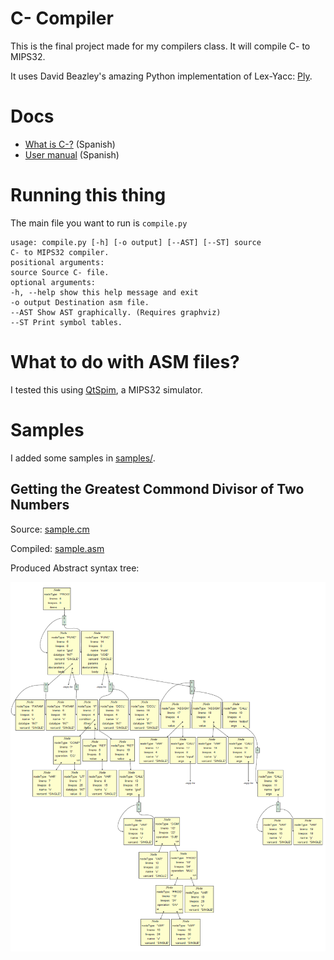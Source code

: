 # C- Compiler

This is the final project made for my compilers class. It will compile C- to MIPS32.

It uses David Beazley's amazing Python implementation of Lex-Yacc: [Ply](https://www.dabeaz.com/ply/).

# Docs

- [What is C-?](docs/Lenguaje_C-.pdf) (Spanish)
- [User manual](docs/DocProyecto4.pdf) (Spanish)

# Running this thing
The main file you want to run is `compile.py`
```
usage: compile.py [-h] [-o output] [--AST] [--ST] source
C- to MIPS32 compiler.
positional arguments:
source Source C- file.
optional arguments:
-h, --help show this help message and exit
-o output Destination asm file.
--AST Show AST graphically. (Requires graphviz)
--ST Print symbol tables.
```

# What to do with ASM files?

I tested this using [QtSpim](http://spimsimulator.sourceforge.net/), a MIPS32 simulator.

# Samples
I added some samples in [samples/](samples/).

## Getting the Greatest Commond Divisor of Two Numbers
Source: [sample.cm](samples/sample.cm)

Compiled: [sample.asm](samples/sample.asm)

Produced Abstract syntax tree:

![AST](img/sample-ast.png)
